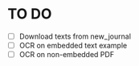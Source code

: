 # TO DO

- [ ] Download texts from new_journal
- [ ] OCR on embedded text example
- [ ] OCR on non-embedded PDF 